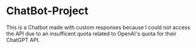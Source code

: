 # ChatBot-Project
This is a Chatbot made with custom responses because I could not access the API due to an insufficent quota related to OpenAI's quota for their ChatGPT API.
